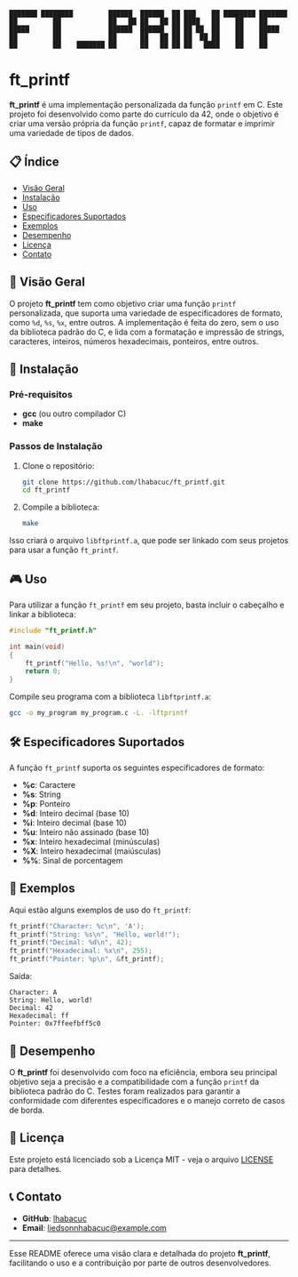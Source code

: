     ███████ ████████         ██████  ██████  ██ ███    ██ ████████ ███████ 
    ██         ██            ██   ██ ██   ██ ██ ████   ██    ██    ██      
    █████      ██            ██████  ██████  ██ ██ ██  ██    ██    █████   
    ██         ██            ██      ██   ██ ██ ██  ██ ██    ██    ██      
    ██         ██    ███████ ██      ██   ██ ██ ██   ████    ██    ██      
                                                                       
                                                                       

# ft_printf

**ft_printf** é uma implementação personalizada da função `printf` em C. Este projeto foi desenvolvido como parte do currículo da 42, onde o objetivo é criar uma versão própria da função `printf`, capaz de formatar e imprimir uma variedade de tipos de dados.

## 📋 Índice

- [Visão Geral](#visão-geral)
- [Instalação](#instalação)
- [Uso](#uso)
- [Especificadores Suportados](#especificadores-suportados)
- [Exemplos](#exemplos)
- [Desempenho](#desempenho)
- [Licença](#licença)
- [Contato](#contato)

## 🌟 Visão Geral

O projeto **ft_printf** tem como objetivo criar uma função `printf` personalizada, que suporta uma variedade de especificadores de formato, como `%d`, `%s`, `%x`, entre outros. A implementação é feita do zero, sem o uso da biblioteca padrão do C, e lida com a formatação e impressão de strings, caracteres, inteiros, números hexadecimais, ponteiros, entre outros.

## 🚀 Instalação

### Pré-requisitos

- **gcc** (ou outro compilador C)
- **make**

### Passos de Instalação

1. Clone o repositório:
    ```bash
    git clone https://github.com/lhabacuc/ft_printf.git
    cd ft_printf
    ```

2. Compile a biblioteca:
    ```bash
    make
    ```

Isso criará o arquivo `libftprintf.a`, que pode ser linkado com seus projetos para usar a função `ft_printf`.

## 🎮 Uso

Para utilizar a função `ft_printf` em seu projeto, basta incluir o cabeçalho e linkar a biblioteca:

```c
#include "ft_printf.h"

int main(void)
{
    ft_printf("Hello, %s!\n", "world");
    return 0;
}
```

Compile seu programa com a biblioteca `libftprintf.a`:

```bash
gcc -o my_program my_program.c -L. -lftprintf
```

## 🛠️ Especificadores Suportados

A função `ft_printf` suporta os seguintes especificadores de formato:

- **%c**: Caractere
- **%s**: String
- **%p**: Ponteiro
- **%d**: Inteiro decimal (base 10)
- **%i**: Inteiro decimal (base 10)
- **%u**: Inteiro não assinado (base 10)
- **%x**: Inteiro hexadecimal (minúsculas)
- **%X**: Inteiro hexadecimal (maiúsculas)
- **%%**: Sinal de porcentagem

## 📂 Exemplos

Aqui estão alguns exemplos de uso do `ft_printf`:

```c
ft_printf("Character: %c\n", 'A');
ft_printf("String: %s\n", "Hello, world!");
ft_printf("Decimal: %d\n", 42);
ft_printf("Hexadecimal: %x\n", 255);
ft_printf("Pointer: %p\n", &ft_printf);
```

Saída:

```
Character: A
String: Hello, world!
Decimal: 42
Hexadecimal: ff
Pointer: 0x7ffeefbff5c0
```

## 🚀 Desempenho

O **ft_printf** foi desenvolvido com foco na eficiência, embora seu principal objetivo seja a precisão e a compatibilidade com a função `printf` da biblioteca padrão do C. Testes foram realizados para garantir a conformidade com diferentes especificadores e o manejo correto de casos de borda.

## 📄 Licença

Este projeto está licenciado sob a Licença MIT - veja o arquivo [LICENSE](LICENSE) para detalhes.

## 📞 Contato

- **GitHub**: [lhabacuc](https://github.com/lhabacuc)
- **Email**: liedsonnhabacuc@example.com

---

Esse README oferece uma visão clara e detalhada do projeto **ft_printf**, facilitando o uso e a contribuição por parte de outros desenvolvedores.
